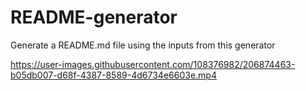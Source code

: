 # README-generator
Generate a README.md file using the inputs from this generator


https://user-images.githubusercontent.com/108376982/206874463-b05db007-d68f-4387-8589-4d6734e6603e.mp4


